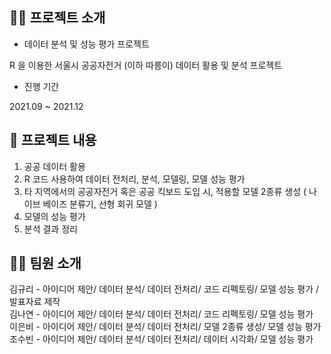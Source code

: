 ## 👩‍💻 프로젝트 소개

* 데이터 분석 및 성능 평가 프로젝트

R 을 이용한 서울시 공공자전거 (이하 따릉이) 데이터 활용 및 분석 프로젝트

* 진행 기간

2021.09 ~ 2021.12 

## 🧾 프로젝트 내용

1. 공공 데이터 활용
2. R 코드 사용하여 데이터 전처리, 분석, 모델링, 모델 성능 평가
3. 타 지역에서의 공공자전거 혹은 공공 킥보드 도입 시, 적용할 모델 2종류 생성 ( 나이브 베이즈 분류기, 선형 회귀 모델 )
4. 모델의 성능 평가
5. 분석 결과 정리

## 🙋‍♀️ 팀원 소개

김규리 - 아이디어 제안/ 데이터 분석/ 데이터 전처리/ 코드 리펙토링/ 모델 성능 평가 / 발표자료 제작 <br/>
김나연 - 아이디어 제안/ 데이터 분석/ 데이터 전처리/ 코드 리펙토링/ 모델 성능 평가 <br/>
이은비 - 아이디어 제안/ 데이터 분석/ 데이터 전처리/ 모델 2종류 생성/ 모델 성능 평가 <br/>
조수빈 - 아이디어 제안/ 데이터 분석/ 데이터 전처리/ 데이터 시각화/ 모델 성능 평가 <br/>
